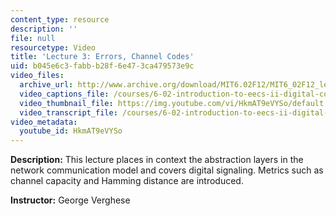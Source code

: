 ```yaml
---
content_type: resource
description: ''
file: null
resourcetype: Video
title: 'Lecture 3: Errors, Channel Codes'
uid: b045e6c3-fabb-b28f-6e47-3ca479573e9c
video_files:
  archive_url: http://www.archive.org/download/MIT6.02F12/MIT6_02F12_lec03_300k.mp4
  video_captions_file: /courses/6-02-introduction-to-eecs-ii-digital-communication-systems-fall-2012/fd5cafb862a152509f5182e43bb29672_HkmAT9eVYSo.vtt
  video_thumbnail_file: https://img.youtube.com/vi/HkmAT9eVYSo/default.jpg
  video_transcript_file: /courses/6-02-introduction-to-eecs-ii-digital-communication-systems-fall-2012/477c9e6ae8746e14f2bb26e6684d7be1_HkmAT9eVYSo.pdf
video_metadata:
  youtube_id: HkmAT9eVYSo
---
```


**Description:** This lecture places in context the abstraction layers in the network communication model and covers digital signaling. Metrics such as channel capacity and Hamming distance are introduced.

**Instructor:** George Verghese